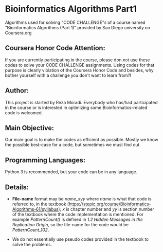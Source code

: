 Bioinformatics Algorithms Part1
===============================

Algorithms used for solving "CODE CHALLENGE"s of a course named "Bioinformatics Algorithms (Part 1)" provided by San 
Diego university on Coursera.org

Coursera Honor Code Attention:
-------------------------------

If you are currently participating in the course, please don not use these codes to solve your CODE CHALLENGE 
assignments. Using codes for that purpose is clearly violation of the Coursera Honor Code and besides, why bother
yourself with a challenge you don't want to learn from?!


Author:
-------

This project is started by Reza Moradi. Everybody who has/had participated in the course or is interested in optimizing 
some Bioinformatics-related code is welcomed.

Main Objective:
---------------

Our main goal is to make the codes as efficient as possible. Mostly we know the possible best-case for a code, but sometimes 
we must find out.

Programming Languages:
----------------------

Python 3 is recommended, but your code can be in any language.

Details:
--------

* <b>File-name</b> format may be <i>name_xyy</i> where <i>name</i> is what that code is referred to, in the textbook 
(https://stepic.org/course/Bioinformatics-Algorithms-61/syllabus); <i>x</i> is chapter number and <i>yy</i> is section
number of the textbook where the code implementation is mentioned. For example <i>PatternCount()</i> is defined in 
<i>1.2 Hidden Messages in the Replication Origin</i>, so the file-name for the code would be <i>PatternCount_102</i>.


* We do not essentially use pseudo codes provided in the textbook to solve the problems. 